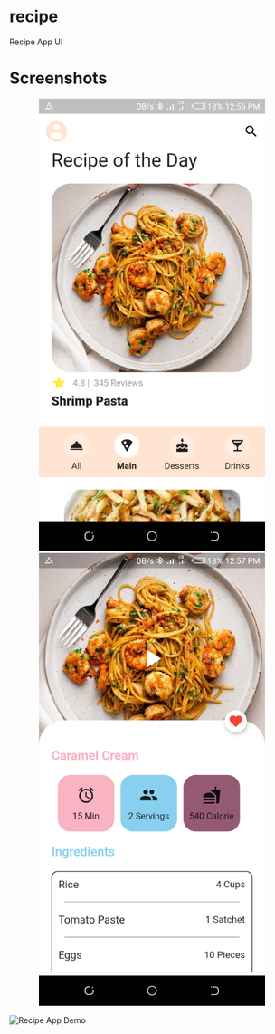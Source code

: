 # recipe

Recipe App UI

# Screenshots
<div align="center">
    <img src="/Screenshots/1.png" width="400px"</img> 
    <img src="/Screenshots/2.png" width="400px"</img> 
</div>

![Recipe App Demo](demo/recipe.gif)